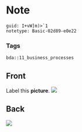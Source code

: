 # Note
```
guid: I+vW]m)>`1
notetype: Basic-02d89-e0e22
```

### Tags
```
bda::11_business_processes
```

## Front
Label this <b>picture</b>. <img src="paste-6fec8361b5270f1d62c7ab831b8829a6f08a812d.jpg">

## Back
<img src="paste-dee25d1d153b5f1e0bfb2b200413a33acdaa170a.jpg">
